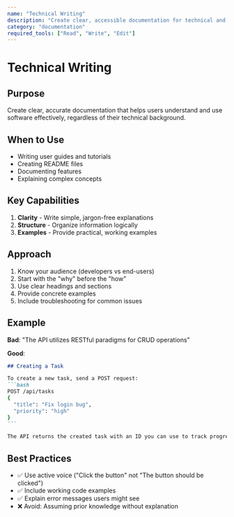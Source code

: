 ```yaml
---
name: "Technical Writing"
description: "Create clear, accessible documentation for technical and non-technical audiences with practical examples and logical structure"
category: "documentation"
required_tools: ["Read", "Write", "Edit"]
---
```


# Technical Writing

## Purpose
Create clear, accurate documentation that helps users understand and use software effectively, regardless of their technical background.

## When to Use
- Writing user guides and tutorials
- Creating README files
- Documenting features
- Explaining complex concepts

## Key Capabilities
1. **Clarity** - Write simple, jargon-free explanations
2. **Structure** - Organize information logically
3. **Examples** - Provide practical, working examples

## Approach
1. Know your audience (developers vs end-users)
2. Start with the "why" before the "how"
3. Use clear headings and sections
4. Provide concrete examples
5. Include troubleshooting for common issues

## Example
**Bad**: "The API utilizes RESTful paradigms for CRUD operations"

**Good**: 
````markdown
## Creating a Task

To create a new task, send a POST request:
```bash
POST /api/tasks
{
  "title": "Fix login bug",
  "priority": "high"
}
```

The API returns the created task with an ID you can use to track progress.
````

## Best Practices
- ✅ Use active voice ("Click the button" not "The button should be clicked")
- ✅ Include working code examples
- ✅ Explain error messages users might see
- ❌ Avoid: Assuming prior knowledge without explanation